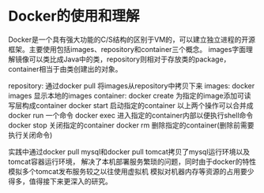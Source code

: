 # Docker的使用和理解

Docker是一个具有强大功能的C/S结构的区别于VM的，可以建立独立进程的开源框架。主要使用包括images、repository和container三个概念。
images字面理解镜像可以类比成Java中的类，repository则相对于存放类的package，container相当于由类创建出的对象。

repository:
通过docker pull 将images从repository中拷贝下来
images:
docker images 显示本地的images
container:
docker create <image-id> 为指定的image添加可读写层构成container
docker start <image-id> 启动指定的container
以上两个操作可以合并成docker run 一个命令
docker exec <image-id> 进入指定的container内部以便执行shell命令
docker stop <image-id> 关闭指定的container
docker rm <image-id> 删除指定的container(删除前需要执行关闭命令)

实践中通过docker pull mysql和docker pull tomcat拷贝了mysql运行环境以及tomcat容器运行环境，
解决了本机部署服务繁琐的问题，同时由于docker的特性模拟多个tomcat发布服务较之以往使用虚拟机
模拟对机器内存等资源的占用要少得多，值得接下来更深入的研究。 

